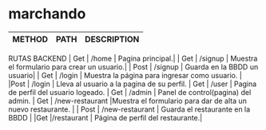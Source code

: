 # marchando

| METHOD | PATH | DESCRIPTION |
| -------- | -------- | -------- |
RUTAS BACKEND
| Get   | /home | Pagina principal.|
| Get      | /signup   | Muestra el formulario para crear un usuario.|
| Post     | /signup | Guarda en la BBDD un usuario|
| Get    | /login    | Muestra la página para ingresar como usuario.        |
|Post     | /login   | Lleva al usuario a la pagina de su perfil.
| Get      | /user   | Pagina de perfil del usuario logeado.
| Get      | /admin  | Panel de control(pagina) del admin.
|  Get  |    /new-restaurant |Muestra el formulario para dar de alta un nuevo restaurante.          |
| Post |  /new-restaurant   |  Guarda el restaurante en la BBDD        |
|Get         |/restaurant | Página de perfil del restaurante.|





